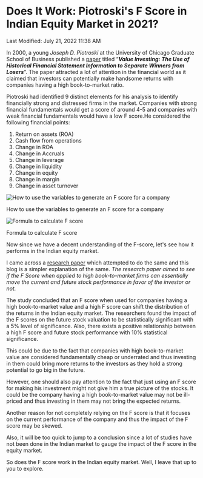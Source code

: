 # Does It Work: Piotroski's F Score in Indian Equity Market in 2021?

Last Modified: July 21, 2022 11:38 AM

In 2000, a young *Joseph D. Piotroski* at the University of Chicago Graduate School of Business published a [paper](https://www.chicagobooth.edu/~/media/FE874EE65F624AAEBD0166B1974FD74D.pdf) titled “***Value Investing: The Use of Historical Financial Statement Information to Separate Winners from Losers***”. The paper attracted a lot of attention in the financial world as it claimed that investors can potentially make handsome returns with companies having a high book-to-market ratio.

Piotroski had identified 9 distinct elements for his analysis to identify financially strong and distressed firms in the market. Companies with strong financial fundamentals would get a score of around 4-5 and companies with weak financial fundamentals would have a low F score.He considered the following financial points:

1. Return on assets (ROA)
2. Cash flow from operations
3. Change in ROA
4. Change in Accruals
5. Change in leverage
6. Change in liquidity
7. Change in equity
8. Change in margin
9. Change in asset turnover

![How to use the variables to generate an F score for a company](Does%20It%20Work%20Piotroski's%20F%20Score%20in%20Indian%20Equity%20%20195f79624b4d49f7b8a0b6558b8af6f1/Untitled.png)

How to use the variables to generate an F score for a company

![Formula to calculate F score](Does%20It%20Work%20Piotroski's%20F%20Score%20in%20Indian%20Equity%20%20195f79624b4d49f7b8a0b6558b8af6f1/Untitled%201.png)

Formula to calculate F score

Now since we have a decent understanding of the F-score, let's see how it performs in the Indian equity market.

I came across a [research paper](https://www.researchgate.net/publication/312397957_Effect_of_F_Score_on_Stock_Performance_Evidence_from_Indian_Equity_Market) which attempted to do the same and this blog is a simpler explanation of the same. *The research paper aimed to see if the F Score when applied to high book-to-market firms can essentially move the current and future stock performance in favor of the investor or not.*

The study concluded that an F score when used for companies having a high book-to-market value and a high F score can shift the distribution of the returns in the Indian equity market. The researchers found the impact of the F scores on the future stock valuation to be statistically significant with a 5% level of significance. Also, there exists a positive relationship between a high F score and future stock performance with 10% statistical significance.

This could be due to the fact that companies with high book-to-market value are considered fundamentally cheap or underrated and thus investing in them could bring more returns to the investors as they hold a strong potential to go big in the future.

However, one should also pay attention to the fact that just using an F score for making his investment might not give him a true picture of the stocks. It could be the company having a high book-to-market value may not be ill-priced and thus investing in them may not bring the expected returns.

Another reason for not completely relying on the F score is that it focuses on the current performance of the company and thus the impact of the F score may be skewed.

Also, it will be too quick to jump to a conclusion since a lot of studies have not been done in the Indian market to gauge the impact of the F score in the equity market.

So does the F score work in the Indian equity market. Well, I leave that up to you to explore.